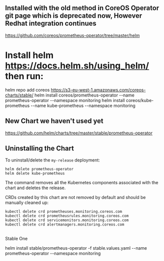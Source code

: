 ## Installed with the old method in CoreOS Operator git page which is deprecated now, However Redhat integration continues

https://github.com/coreos/prometheus-operator/tree/master/helm

# Install helm https://docs.helm.sh/using_helm/ then run:
helm repo add coreos https://s3-eu-west-1.amazonaws.com/coreos-charts/stable/
helm install coreos/prometheus-operator --name prometheus-operator --namespace monitoring
helm install coreos/kube-prometheus --name kube-prometheus --namespace monitoring

## New Chart we haven't used yet

https://github.com/helm/charts/tree/master/stable/prometheus-operator


## Uninstalling the Chart

To uninstall/delete the `my-release` deployment:

```console
helm delete prometheus-operator
helm delete kube-prometheus
```

The command removes all the Kubernetes components associated with the chart and deletes the release.

CRDs created by this chart are not removed by default and should be manually cleaned up:

```
kubectl delete crd prometheuses.monitoring.coreos.com
kubectl delete crd prometheusrules.monitoring.coreos.com
kubectl delete crd servicemonitors.monitoring.coreos.com
kubectl delete crd alertmanagers.monitoring.coreos.com
```

##
Stable One

helm install stable/prometheus-operator -f stable.values.yaml  --name prometheus-operator --namespace monitoring
